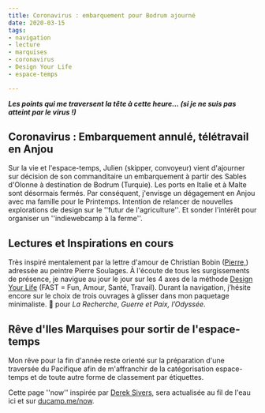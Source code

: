 ```yaml
---
title: Coronavirus : embarquement pour Bodrum ajourné 
date: 2020-03-15
tags:
- navigation
- lecture
- marquises
- coronavirus
- Design Your Life
- espace-temps

---
```

**_Les points qui me traversent la tête à cette heure... (si je ne suis pas atteint par le virus !)_**

## Coronavirus : Embarquement annulé, télétravail en Anjou 

Sur la vie et l'espace-temps, Julien (skipper, convoyeur) vient d'ajourner sur décision de son commanditaire un embarquement à partir des Sables d'Olonne à destination de Bodrum (Turquie). Les ports en Italie et à Malte sont désormais fermés. Par conséquent, j'envisge un dégagement en Anjou avec ma famille pour le Printemps. Intention de relancer de nouvelles explorations de design sur le ''futur de l'agriculture''. Et sonder l'intérêt pour organiser un ''indiewebcamp à la ferme''.

## Lectures et Inspirations en cours

Très inspiré mentalement par la lettre d'amour de Christian Bobin ([Pierre,](https://www.babelio.com/livres/Bobin-Pierre/1157433)) adressée au peintre Pierre Soulages. À l'écoute de tous les surgissements de présence, je navigue au jour le jour sur les 4 axes de la méthode [Design Your Life](https://ducamp.me/DYL) (FAST = Fun, Amour, Santé, Travail). Durant la navigation, j’hésite encore sur le choix de trois ouvrages à glisser dans mon paquetage minimaliste. 🤔 pour _La Recherche_, _Guerre et Paix, l’Odyssée_.

## Rêve d'Iles Marquises pour sortir de l'espace-temps

Mon rêve pour la fin d'année reste orienté sur la préparation d'une traversée du Pacifique afin de m'affranchir de la catégorisation espace-temps et de toute autre forme de classement par étiquettes.

Cette page ''now'' inspirée par [Derek Sivers](https://ducamp.me/maintenant), sera actualisée au fil de l'eau ici et sur [ducamp.me/now](https://ducamp.me/now).
